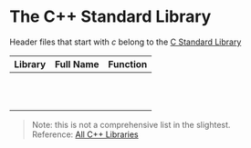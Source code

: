 # The C++ Standard Library
Header files that start with _c_ belong to the [C Standard Library](https://github.com/EthanC2/Notes-and-Writeups/blob/main/C/C%20Standard%20Library/README.md)

| Library | Full Name | Function |
| ------- | --------- | -------- |
|  |  |  |
|  |  |  |
|  |  |  |
|  |  |  |
|  |  |  |
|  |  |  |
|  |  |  |
|  |  |  |
|  |  |  |
|  |  |  |
|  |  |  |

> Note: this is not a comprehensive list in the slightest. <br />
> Reference: [All C++ Libraries](https://en.cppreference.com/w/cpp/header)
